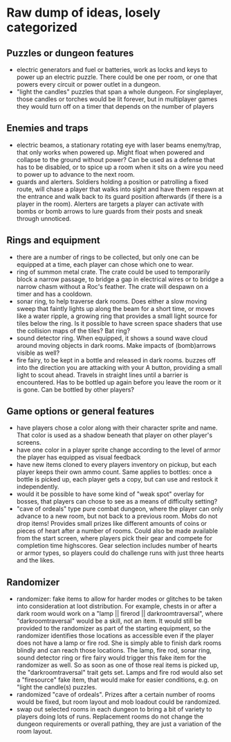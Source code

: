 # Raw dump of ideas, losely categorized

## Puzzles or dungeon features
- electric generators and fuel or batteries, work as locks and keys to power up an electric puzzle. There could be one per room, or one that powers every circuit or power outlet in a dungeon.
- "light the candles" puzzles that span a whole dungeon. For singleplayer, those candles or torches would be lit forever, but in multiplayer games they would turn off on a timer that depends on the number of players

## Enemies and traps
- electric beamos, a stationary rotating eye with laser beams enemy/trap, that only works when powered up. Might float when powered and collapse to the ground without power? Can be used as a defense that has to be disabled, or to spice up a room when it sits on a wire you need to power up to advance to the next room.
- guards and alerters. Soldiers holding a position or patrolling a fixed route, will chase a player that walks into sight and have them respawn at the entrance and walk back to its guard position afterwards (if there is a player in the room). Alerters are targets a player can activate with bombs or bomb arrows to lure guards from their posts and sneak through unnoticed.

## Rings and equipment
- there are a number of rings to be collected, but only one can be equipped at a time, each player can chose which one to wear.
- ring of summon metal crate. The crate could be used to temporarily block a narrow passage, to bridge a gap in electrical wires or to bridge a narrow chasm without a Roc's feather. The crate will despawn on a timer and has a cooldown.
- sonar ring, to help traverse dark rooms. Does either a slow moving sweep that faintly lights up along the beam for a short time, or moves like a water ripple, a growing ring that provides a small light source for tiles below the ring. Is it possible to have screen space shaders that use the collision maps of the tiles? Bat ring?
- sound detector ring. When equipped, it shows a sound wave cloud around moving objects in dark rooms. Make impacts of (bomb)arrows visible as well?
- fire fairy, to be kept in a bottle and released in dark rooms. buzzes off into the direction you are attacking with your A button, providing a small light to scout ahead. Travels in straight lines until a barrier is encountered. Has to be bottled up again before you leave the room or it is gone. Can be bottled by other players?

## Game options or general features
- have players chose a color along with their character sprite and name. That color is used as a shadow beneath that player on other player's screens.
- have one color in a player sprite change according to the level of armor the player has equipped as visual feedback
- have new items cloned to every players inventory on pickup, but each player keeps their own ammo count. Same applies to bottles: once a bottle is picked up, each player gets a copy, but can use and restock it independently.
- would it be possible to have some kind of "weak spot" overlay for bosses, that players can chose to see as a means of difficulty setting?
- "cave of ordeals" type pure combat dungeon, where the player can only advance to a new room, but not back to a previous room. Mobs do not drop items! Provides small prizes like different amounts of coins or pieces of heart after a number of rooms. Could also be made available from the start screen, where players pick their gear and compete for completion time highscores. Gear selection includes number of hearts or armor types, so players could do challenge runs with just three hearts and the likes.

## Randomizer
- randomizer: fake items to allow for harder modes or glitches to be taken into consideration at loot distribution. For example, chests in or after a dark room would work on a "lamp ||  firerod || darkroomtraversal", where "darkroomtraversal" would be a skill, not an item. It would still be provided to the randomizer as part of the starting equipment, so the randomizer identifies those locations as accessible even if the player does not have a lamp or fire rod. She is simply able to finish dark rooms blindly and can reach those locations. The lamp, fire rod, sonar ring, sound detector ring or fire fairy would trigger this fake item for the randomizer as well. So as soon as one of those real items is picked up, the "darkroomtraversal" trait gets set. Lamps and fire rod would also set a "firesource" fake item, that would make for easier conditions, e.g. on "light the candle(s) puzzles.
- randomized "cave of ordeals". Prizes after a certain number of rooms would be fixed, but room layout and mob loadout could be randomized.
- swap out selected rooms in each dungeon to bring a bit of variety to players doing lots of runs. Replacement rooms do not change the dungeon requirements or overall pathing, they are just a variation of the room layout.
